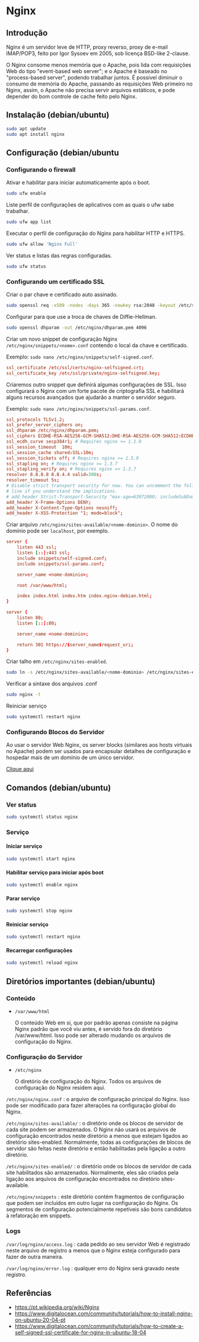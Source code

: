 # Nginx

## Introdução

Nginx é um servidor leve de HTTP, proxy reverso, proxy de e-mail IMAP/POP3, feito por Igor Sysoev em 2005, sob licença BSD-like 2-clause.

O Nginx consome menos memória que o Apache, pois lida com requisições Web do tipo "event-based web server"; e o Apache é baseado no "process-based server", podendo trabalhar juntos. É possível diminuir o consumo de memória do Apache, passando as requisições Web primeiro no Nginx, assim, o Apache não precisa servir arquivos estáticos, e pode depender do bom controle de cache feito pelo Nginx.

## Instalação (debian/ubuntu)

```bash
sudo apt update
sudo apt install nginx
```

## Configuração (debian/ubuntu

### Configurando o firewall

Ativar e habilitar para iniciar automaticamente após o boot.

```bash
sudo ufw enable
```

Liste perfil de configurações de aplicativos com as quais o ufw sabe trabalhar.

```bash
sudo ufw app list
```

Executar o perfil de configuração do Nginx para habilitar HTTP e HTTPS.

```bash
sudo ufw allow 'Nginx Full'
```

Ver status e listas das regras configuradas.

```bash
sudo ufw status
```

### Configurando um certificado SSL

Criar o par chave e certificado auto assinado.

```bash
sudo openssl req -x509 -nodes -days 365 -newkey rsa:2048 -keyout /etc/ssl/private/nginx-selfsigned.key -out 'ls
```

Configurar para que use a troca de chaves de Diffie-Hellman.

```bash
sudo openssl dhparam -out /etc/nginx/dhparam.pem 4096
```

Criar um novo snippet de configuração Nginx `/etc/nginx/snippets/<nome>.conf` contendo o local da chave e certificado.

Exemplo: `sudo nano /etc/nginx/snippets/self-signed.conf`.

```conf
ssl_certificate /etc/ssl/certs/nginx-selfsigned.crt;
ssl_certificate_key /etc/ssl/private/nginx-selfsigned.key;
```

Criaremos outro snippet que definirá algumas configurações de SSL. Isso configurará o Nginx com um forte pacote de criptografia SSL e habilitará alguns recursos avançados que ajudarão a manter o servidor seguro.

Exemplo: `sudo nano /etc/nginx/snippets/ssl-params.conf`.

```conf
ssl_protocols TLSv1.2;
ssl_prefer_server_ciphers on;
ssl_dhparam /etc/nginx/dhparam.pem;
ssl_ciphers ECDHE-RSA-AES256-GCM-SHA512:DHE-RSA-AES256-GCM-SHA512:ECDHE-RSA-AES256-GCM-SHA384:DHE-RSA-AES256-GCM-SHA384:ECDHE-RSA-AES256-SHA384;
ssl_ecdh_curve secp384r1; # Requires nginx >= 1.1.0
ssl_session_timeout  10m;
ssl_session_cache shared:SSL:10m;
ssl_session_tickets off; # Requires nginx >= 1.5.9
ssl_stapling on; # Requires nginx >= 1.3.7
ssl_stapling_verify on; # Requires nginx => 1.3.7
resolver 8.8.8.8 8.8.4.4 valid=300s;
resolver_timeout 5s;
# Disable strict transport security for now. You can uncomment the following
# line if you understand the implications.
# add_header Strict-Transport-Security "max-age=63072000; includeSubDomains; preload";
add_header X-Frame-Options DENY;
add_header X-Content-Type-Options nosniff;
add_header X-XSS-Protection "1; mode=block";
```

Criar arquivo `/etc/nginx/sites-available/<nome-dominio>`. O nome do domínio pode ser `localhost`, por exemplo.

```conf
server {
    listen 443 ssl;
    listen [::]:443 ssl;
    include snippets/self-signed.conf;
    include snippets/ssl-params.conf;

    server_name <nome-dominio>;

    root /var/www/html;

    index index.html index.htm index.nginx-debian.html; 
}

server {
    listen 80;
    listen [::]:80;

    server_name <nome-dominio>;

    return 301 https://$server_name$request_uri;
}
```

Criar talho em `/etc/nginx/sites-enabled`.

```bash
sudo ln -s /etc/nginx/sites-available/<nome-dominio> /etc/nginx/sites-enabled/<nome-dominio>
```

Verificar a sintaxe dos arquivos .conf

```bash
sudo nginx -t
```

Reiniciar serviço

```bash
sudo systemctl restart nginx
```

### Configurando Blocos do Servidor

Ao usar o servidor Web Nginx, os server blocks (similares aos hosts virtuais no Apache) podem ser usados para encapsular detalhes de configuração e hospedar mais de um domínio de um único servidor.

[Clique aqui](https://www.digitalocean.com/community/tutorials/how-to-install-nginx-on-ubuntu-20-04-pt#passo-5-%E2%80%94-configurando-blocos-do-servidor-(recomendado))

## Comandos (debian/ubuntu)

### Ver status

```bash
sudo systemctl status nginx
```

### Serviço

#### Iniciar serviço

```bash
sudo systemctl start nginx
```

#### Habilitar serviço para iniciar após boot

```bash
sudo systemctl enable nginx
```

#### Parar serviço

```bash
sudo systemctl stop nginx
```

#### Reiniciar serviço

```bash
sudo systemctl restart nginx
```

#### Recarregar configurações

```bash
sudo systemctl reload nginx
```

## Diretórios importantes (debian/ubuntu)

### Conteúdo

- `/var/www/html`

    O conteúdo Web em si, que por padrão apenas consiste na página Nginx padrão que você viu antes, é servido fora do diretório /var/www/html. Isso pode ser alterado mudando os arquivos de configuração do Nginx.

### Configuração do Servidor

- `/etc/nginx`

    O diretório de configuração do Nginx. Todos os arquivos de configuração do Nginx residem aqui.

`/etc/nginx/nginx.conf`
:   o arquivo de configuração principal do Nginx. Isso pode ser modificado para fazer alterações na configuração global do Nginx.

`/etc/nginx/sites-available/`
:   o diretório onde os blocos de servidor de cada site podem ser armazenados. O Nginx não usará os arquivos de configuração encontrados neste diretório a menos que estejam ligados ao diretório sites-enabled. Normalmente, todas as configurações de blocos de servidor são feitas neste diretório e então habilitadas pela ligação a outro diretório.

`/etc/nginx/sites-enabled/`
:   o diretório onde os blocos de servidor de cada site habilitados são armazenados. Normalmente, eles são criados pela ligação aos arquivos de configuração encontrados no diretório sites-available.

`/etc/nginx/snippets`
:   este diretório contém fragmentos de configuração que podem ser incluídos em outro lugar na configuração do Nginx. Os segmentos de configuração potencialmente repetíveis são bons candidatos à refatoração em snippets.

### Logs

`/var/log/nginx/access.log`
:   cada pedido ao seu servidor Web é registrado neste arquivo de registro a menos que o Nginx esteja configurado para fazer de outra maneira.

`/var/log/nginx/error.log`
:   qualquer erro do Nginx será gravado neste registro.

## Referências

- <https://pt.wikipedia.org/wiki/Nginx>
- <https://www.digitalocean.com/community/tutorials/how-to-install-nginx-on-ubuntu-20-04-pt>
- <https://www.digitalocean.com/community/tutorials/how-to-create-a-self-signed-ssl-certificate-for-nginx-in-ubuntu-18-04>
